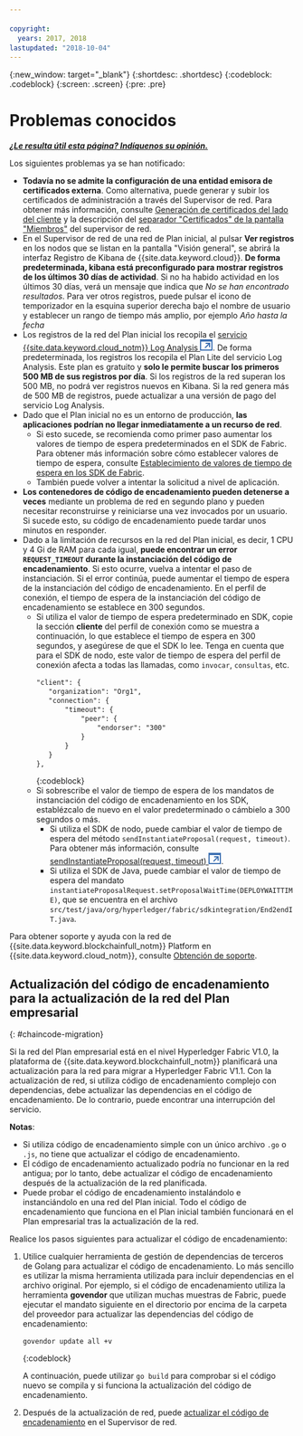 ```yaml
---

copyright:
  years: 2017, 2018
lastupdated: "2018-10-04"
---
```


{:new_window: target="_blank"}
{:shortdesc: .shortdesc}
{:codeblock: .codeblock}
{:screen: .screen}
{:pre: .pre}


# Problemas conocidos


***[¿Le resulta útil esta página? Indíquenos su opinión.](https://www.surveygizmo.com/s3/4501493/IBM-Blockchain-Documentation)***


Los siguientes problemas ya se han notificado:
- **Todavía no se admite la configuración de una entidad emisora de certificados externa**. Como alternativa, puede generar y subir los certificados de administración a través del Supervisor de red. Para obtener más información, consulte [Generación de certificados del lado del cliente](v10_application.html#enroll-app) y la descripción del [separador "Certificados" de la pantalla "Miembros"](v10_dashboard.html#members) del supervisor de red.
- En el Supervisor de red de una red de Plan inicial, al pulsar **Ver registros** en los nodos que se listan en la pantalla "Visión general", se abrirá la interfaz Registro de Kibana de {{site.data.keyword.cloud}}. **De forma predeterminada, kibana está preconfigurado para mostrar registros de los últimos 30 días de actividad**. Si no ha habido actividad en los últimos 30 días, verá un mensaje que indica que *No se han encontrado resultados*. Para ver otros registros, puede pulsar el icono de temporizador en la esquina superior derecha bajo el nombre de usuario y establecer un rango de tiempo más amplio, por ejemplo *Año hasta la fecha*
- Los registros de la red del Plan inicial los recopila el [servicio {{site.data.keyword.cloud_notm}} Log Analysis ![Icono de enlace externo](images/external_link.svg "Icono de enlace externo")](https://console.bluemix.net/catalog/services/log-analysis). De forma predeterminada, los registros los recopila el Plan Lite del servicio Log Analysis. Este plan es gratuito y **solo le permite buscar los primeros 500 MB de sus registros por día**. Si los registros de la red superan los 500 MB, no podrá ver registros nuevos en Kibana. Si la red genera más de 500 MB de registros, puede actualizar a una versión de pago del servicio Log Analysis.
- Dado que el Plan inicial no es un entorno de producción, **las aplicaciones podrían no llegar inmediatamente a un recurso de red**.
  - Si esto sucede, se recomienda como primer paso aumentar los valores de tiempo de espera predeterminados en el SDK de Fabric. Para obtener más información sobre cómo establecer valores de tiempo de espera, consulte [Establecimiento de valores de tiempo de espera en los SDK de Fabric](v10_application.html#set-timeout-in-sdk).
  - También puede volver a intentar la solicitud a nivel de aplicación.
- **Los contenedores de código de encadenamiento pueden detenerse a veces** mediante un problema de red en segundo plano y pueden necesitar reconstruirse y reiniciarse una vez invocados por un usuario. Si sucede esto, su código de encadenamiento puede tardar unos minutos en responder.
- Dado a la limitación de recursos en la red del Plan inicial, es decir, 1 CPU y 4 Gi de RAM para cada igual, **puede encontrar un error `REQUEST_TIMEOUT` durante la instanciación del código de encadenamiento**. Si esto ocurre, vuelva a intentar el paso de instanciación. Si el error continúa, puede aumentar el tiempo de espera de la instanciación del código de encadenamiento. En el perfil de conexión, el tiempo de espera de la instanciación del código de encadenamiento se establece en 300 segundos.
  - Si utiliza el valor de tiempo de espera predeterminado en SDK, copie la sección **cliente** del perfil de conexión como se muestra a continuación, lo que establece el tiempo de espera en 300 segundos, y asegúrese de que el SDK lo lee. Tenga en cuenta que para el SDK de nodo, este valor de tiempo de espera del perfil de conexión afecta a todas las llamadas, como `invocar`, `consultas`, etc.
    ```
    "client": {
       "organization": "Org1",
       "connection": {
           "timeout": {
               "peer": {
                   "endorser": "300"
               }
           }
       }
    },
    ```
    {:codeblock}
  - Si sobrescribe el valor de tiempo de espera de los mandatos de instanciación del código de encadenamiento en los SDK, establézcalo de nuevo en el valor predeterminado o cámbielo a 300 segundos o más.
    - Si utiliza el SDK de nodo, puede cambiar el valor de tiempo de espera del método `sendInstantiateProposal(request, timeout)`. Para obtener más información, consulte [sendInstantiateProposal(request, timeout) ![Icono de enlace externo](images/external_link.svg "Icono de enlace externo")](https://fabric-sdk-node.github.io/Channel.html#sendInstantiateProposal).
    - Si utiliza el SDK de Java, puede cambiar el valor de tiempo de espera del mandato `instantiateProposalRequest.setProposalWaitTime(DEPLOYWAITTIME)`, que se encuentra en el archivo `src/test/java/org/hyperledger/fabric/sdkintegration/End2endIT.java`.

Para obtener soporte y ayuda con la red de {{site.data.keyword.blockchainfull_notm}} Platform en {{site.data.keyword.cloud_notm}}, consulte [Obtención de soporte](ibmblockchain_support.html).


## Actualización del código de encadenamiento para la actualización de la red del Plan empresarial
{: #chaincode-migration}

Si la red del Plan empresarial está en el nivel Hyperledger Fabric V1.0, la plataforma de {{site.data.keyword.blockchainfull_notm}} planificará una actualización para la red para migrar a Hyperledger Fabric V1.1. Con la actualización de red, si utiliza código de encadenamiento complejo con dependencias, debe actualizar las dependencias en el código de encadenamiento. De lo contrario, puede encontrar una interrupción del servicio.

**Notas**:
- Si utiliza código de encadenamiento simple con un único archivo `.go` o `.js`, no tiene que actualizar el código de encadenamiento.
- El código de encadenamiento actualizado podría no funcionar en la red antigua; por lo tanto, debe actualizar el código de encadenamiento después de la actualización de la red planificada.
- Puede probar el código de encadenamiento instalándolo e instanciándolo en una red del Plan inicial. Todo el código de encadenamiento que funciona en el Plan inicial también funcionará en el Plan empresarial tras la actualización de la red.

Realice los pasos siguientes para actualizar el código de encadenamiento:
1. Utilice cualquier herramienta de gestión de dependencias de terceros de Golang para actualizar el código de encadenamiento. Lo más sencillo es utilizar la misma herramienta utilizada para incluir dependencias en el archivo original. Por ejemplo, si el código de encadenamiento utiliza la herramienta **govendor** que utilizan muchas muestras de Fabric, puede ejecutar el mandato siguiente en el directorio por encima de la carpeta del proveedor para actualizar las dependencias del código de encadenamiento:
    ```
    govendor update all +v
    ```
    {:codeblock}

    A continuación, puede utilizar `go build` para comprobar si el código nuevo se compila y si funciona la actualización del código de encadenamiento.

2. Después de la actualización de red, puede [actualizar el código de encadenamiento](howto/install_instantiate_chaincode.html#updating-a-chaincode) en el Supervisor de red.
